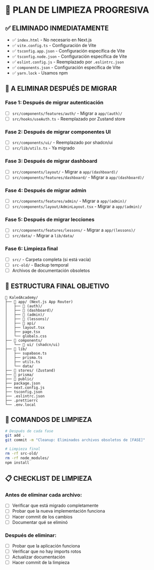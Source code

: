# 🧹 **PLAN DE LIMPIEZA PROGRESIVA**

## ✅ **ELIMINADO INMEDIATAMENTE**

- ✅ `index.html` - No necesario en Next.js
- ✅ `vite.config.ts` - Configuración de Vite
- ✅ `tsconfig.app.json` - Configuración específica de Vite
- ✅ `tsconfig.node.json` - Configuración específica de Vite
- ✅ `eslint.config.js` - Reemplazado por `.eslintrc.json`
- ✅ `components.json` - Configuración específica de Vite
- ✅ `yarn.lock` - Usamos npm

## 🔄 **A ELIMINAR DESPUÉS DE MIGRAR**

### **Fase 1: Después de migrar autenticación**
- [ ] `src/components/features/auth/` - Migrar a `app/(auth)/`
- [ ] `src/hooks/useAuth.ts` - Reemplazado por Zustand store

### **Fase 2: Después de migrar componentes UI**
- [ ] `src/components/ui/` - Reemplazado por shadcn/ui
- [ ] `src/lib/utils.ts` - Ya migrado

### **Fase 3: Después de migrar dashboard**
- [ ] `src/components/layout/` - Migrar a `app/(dashboard)/`
- [ ] `src/components/features/dashboard/` - Migrar a `app/(dashboard)/`

### **Fase 4: Después de migrar admin**
- [ ] `src/components/features/admin/` - Migrar a `app/(admin)/`
- [ ] `src/components/layout/AdminLayout.tsx` - Migrar a `app/(admin)/`

### **Fase 5: Después de migrar lecciones**
- [ ] `src/components/features/lessons/` - Migrar a `app/(lessons)/`
- [ ] `src/data/` - Migrar a `lib/data/`

### **Fase 6: Limpieza final**
- [ ] `src/` - Carpeta completa (si está vacía)
- [ ] `src-old/` - Backup temporal
- [ ] Archivos de documentación obsoletos

## 📁 **ESTRUCTURA FINAL OBJETIVO**

```
📁 KaledAcademy/
├── 📁 app/ (Next.js App Router)
│   ├── 📁 (auth)/
│   ├── 📁 (dashboard)/
│   ├── 📁 (admin)/
│   ├── 📁 (lessons)/
│   ├── 📁 api/
│   ├── layout.tsx
│   ├── page.tsx
│   └── globals.css
├── 📁 components/
│   └── 📁 ui/ (shadcn/ui)
├── 📁 lib/
│   ├── supabase.ts
│   ├── prisma.ts
│   ├── utils.ts
│   └── data/
├── 📁 stores/ (Zustand)
├── 📁 prisma/
├── 📁 public/
├── package.json
├── next.config.js
├── tsconfig.json
├── .eslintrc.json
├── .prettierrc
└── .env.local
```

## 🎯 **COMANDOS DE LIMPIEZA**

```bash
# Después de cada fase
git add .
git commit -m "Cleanup: Eliminados archivos obsoletos de [FASE]"

# Limpieza final
rm -rf src-old/
rm -rf node_modules/
npm install
```

## 📋 **CHECKLIST DE LIMPIEZA**

### **Antes de eliminar cada archivo:**
- [ ] Verificar que está migrado completamente
- [ ] Probar que la nueva implementación funciona
- [ ] Hacer commit de los cambios
- [ ] Documentar qué se eliminó

### **Después de eliminar:**
- [ ] Probar que la aplicación funciona
- [ ] Verificar que no hay imports rotos
- [ ] Actualizar documentación
- [ ] Hacer commit de la limpieza
